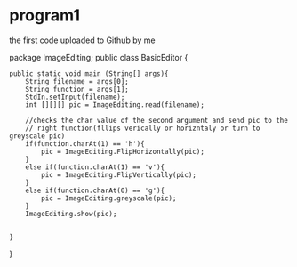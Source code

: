 # program1
the first code uploaded to Github by me

package ImageEditing;
public class BasicEditor {
	
	public static void main (String[] args){
		String filename = args[0];
		String function = args[1];
		StdIn.setInput(filename);
		int [][][] pic = ImageEditing.read(filename);
		
		//checks the char value of the second argument and send pic to the
		// right function(fllips verically or horizntaly or turn to greyscale pic)
		if(function.charAt(1) == 'h'){ 
			pic = ImageEditing.FlipHorizontally(pic);
		}
		else if(function.charAt(1) == 'v'){
			pic = ImageEditing.FlipVertically(pic);
		}
		else if(function.charAt(0) == 'g'){
			pic = ImageEditing.greyscale(pic);
		}
		ImageEditing.show(pic);

		
	}
	
}
